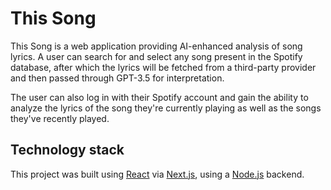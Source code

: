 # This Song

This Song is a web application providing AI-enhanced analysis of song lyrics. A user can search for and select any song present in the Spotify database, after which the lyrics will be fetched from a third-party provider and then passed through GPT-3.5 for interpretation.

The user can also log in with their Spotify account and gain the ability to analyze the lyrics of the song they're currently playing as well as the songs they've recently played.

## Technology stack

This project was built using [React](https://react.dev/) via [Next.js](https://nextjs.org/), using a [Node.js](https://nodejs.org/) backend.
